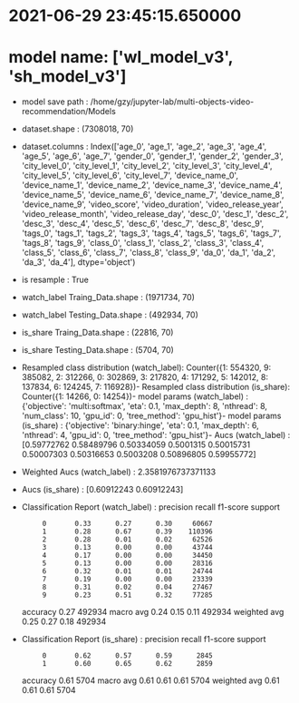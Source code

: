 # 2021-06-29 23:45:15.650000
# model name: ['wl_model_v3', 'sh_model_v3']
- model save path : /home/gzy/jupyter-lab/multi-objects-video-recommendation/Models
- dataset.shape : (7308018, 70)
- dataset.columns : Index(['age_0', 'age_1', 'age_2', 'age_3', 'age_4', 'age_5', 'age_6', 'age_7',
       'gender_0', 'gender_1', 'gender_2', 'gender_3', 'city_level_0',
       'city_level_1', 'city_level_2', 'city_level_3', 'city_level_4',
       'city_level_5', 'city_level_6', 'city_level_7', 'device_name_0',
       'device_name_1', 'device_name_2', 'device_name_3', 'device_name_4',
       'device_name_5', 'device_name_6', 'device_name_7', 'device_name_8',
       'device_name_9', 'video_score', 'video_duration', 'video_release_year',
       'video_release_month', 'video_release_day', 'desc_0', 'desc_1',
       'desc_2', 'desc_3', 'desc_4', 'desc_5', 'desc_6', 'desc_7', 'desc_8',
       'desc_9', 'tags_0', 'tags_1', 'tags_2', 'tags_3', 'tags_4', 'tags_5',
       'tags_6', 'tags_7', 'tags_8', 'tags_9', 'class_0', 'class_1', 'class_2',
       'class_3', 'class_4', 'class_5', 'class_6', 'class_7', 'class_8',
       'class_9', 'da_0', 'da_1', 'da_2', 'da_3', 'da_4'],
      dtype='object')
- is resample : True
- watch_label Traing_Data.shape : (1971734, 70)
- watch_label Testing_Data.shape : (492934, 70)
- is_share Traing_Data.shape : (22816, 70)
- is_share Testing_Data.shape : (5704, 70)
- Resampled class distribution (watch_label): 
Counter({1: 554320, 9: 385082, 2: 312266, 0: 302869, 3: 217820, 4: 171292, 5: 142012, 8: 137834, 6: 124245, 7: 116928})- Resampled class distribution (is_share): 
Counter({1: 14266, 0: 14254})- model params (watch_label) : 
{'objective': 'multi:softmax', 'eta': 0.1, 'max_depth': 8, 'nthread': 8, 'num_class': 10, 'gpu_id': 0, 'tree_method': 'gpu_hist'}- model params (is_share) : 
{'objective': 'binary:hinge', 'eta': 0.1, 'max_depth': 6, 'nthread': 4, 'gpu_id': 0, 'tree_method': 'gpu_hist'}- Aucs (watch_label) : [0.59772762 0.58489796 0.50334059 0.5001315  0.50015731 0.50007303
 0.50316653 0.5003208  0.50896805 0.59955772]
- Weighted Aucs (watch_label) : 2.3581976737371133
- Aucs (is_share) : [0.60912243 0.60912243]
- Classification Report (watch_label) : 
              precision    recall  f1-score   support

           0       0.33      0.27      0.30     60667
           1       0.28      0.67      0.39    110396
           2       0.28      0.01      0.02     62526
           3       0.13      0.00      0.00     43744
           4       0.17      0.00      0.00     34450
           5       0.13      0.00      0.00     28316
           6       0.32      0.01      0.01     24744
           7       0.19      0.00      0.00     23339
           8       0.31      0.02      0.04     27467
           9       0.23      0.51      0.32     77285

    accuracy                           0.27    492934
   macro avg       0.24      0.15      0.11    492934
weighted avg       0.25      0.27      0.18    492934

- Classification Report (is_share) : 
              precision    recall  f1-score   support

           0       0.62      0.57      0.59      2845
           1       0.60      0.65      0.62      2859

    accuracy                           0.61      5704
   macro avg       0.61      0.61      0.61      5704
weighted avg       0.61      0.61      0.61      5704

